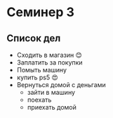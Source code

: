 # Семинер 3

## Список дел

* Сходить в магазин :blush:
* Заплатить за покупки
* Помыть машину
* купить ps5 :heart_eyes:
* Вернуться домой с деньгами
  * зайти в машину
  * поехать
  * приехать домой

